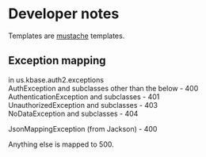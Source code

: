 Developer notes
===============

Templates are [mustache](https://mustache.github.io/) templates.

Exception mapping
-----------------

in us.kbase.auth2.exceptions  
AuthException and subclasses other than the below - 400  
AuthenticationException and subclasses - 401  
UnauthorizedException and subclasses - 403  
NoDataException and subclasses - 404  

JsonMappingException (from Jackson) - 400  

Anything else is mapped to 500.
